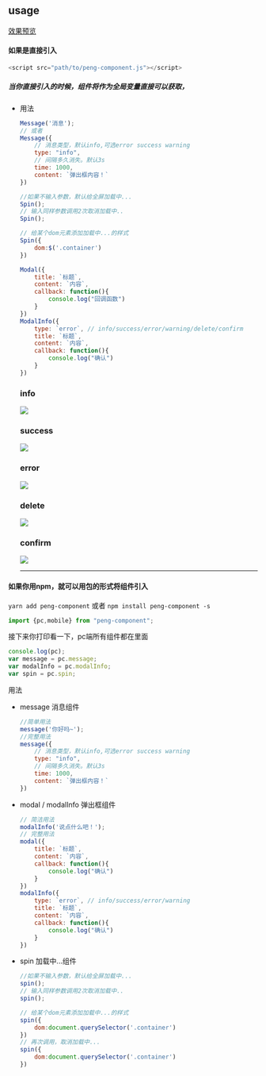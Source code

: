## usage
[效果预览](./test/index.html)

#### 如果是直接引入
```js
<script src="path/to/peng-component.js"></script>
```
##### 当你直接引入的时候，组件将作为全局变量直接可以获取，

- 用法
	```js
	Message('消息');
	// 或者
	Message({
		// 消息类型，默认info,可选error success warning
		type: "info",				
		// 间隔多久消失。默认3s
		time: 1000,					
		content: `弹出框内容！`
	})
	```
	```js
	//如果不输入参数，默认给全屏加载中...
	Spin();
	// 输入同样参数调用2次取消加载中..
	Spin();

	// 给某个dom元素添加加载中...的样式
	Spin({
		dom:$('.container')
	})
	```
	```js
	Modal({
		title: `标题`,
		content: `内容`,
		callback: function(){
			console.log("回调函数")
		}
	})
	ModalInfo({
		type: `error`, // info/success/error/warning/delete/confirm
		title: `标题`,
		content: `内容`,
		callback: function(){
			console.log("确认")
		}
	})
	```
	### info
	![](http://oy82lbvct.bkt.clouddn.com/info.png)
	### success
	![](http://oy82lbvct.bkt.clouddn.com/success.png)
	### error
	![](http://oy82lbvct.bkt.clouddn.com/error.png)
	### delete
	![](http://oy82lbvct.bkt.clouddn.com/delete.png)
	### confirm
	![](http://oy82lbvct.bkt.clouddn.com/confirm.png)

	---
#### 如果你用npm，就可以用包的形式将组件引入
`yarn add peng-component`
或者
`npm install peng-component -s`
```js
import {pc,mobile} from "peng-component";
```
接下来你打印看一下，pc端所有组件都在里面
```js
console.log(pc);
var message = pc.message;
var modalInfo = pc.modalInfo;
var spin = pc.spin;
```
用法
- message 消息组件
	```js
	//简单用法
	message('你好吗~');
	//完整用法
	message({
		// 消息类型，默认info,可选error success warning
		type: "info",				
		// 间隔多久消失。默认3s
		time: 1000,					
		content: `弹出框内容！`
	})
	```
- modal / modalInfo 弹出框组件
	```js
	// 简洁用法
	modalInfo('说点什么吧！');
	// 完整用法
	modal({
		title: `标题`,
		content: `内容`,
		callback: function(){
			console.log("确认")
		}
	})
	modalInfo({
		type: `error`, // info/success/error/warning
		title: `标题`,
		content: `内容`,
		callback: function(){
			console.log("确认")
		}
	})
	```
- spin 加载中...组件
	```js
	//如果不输入参数，默认给全屏加载中...
	spin();
	// 输入同样参数调用2次取消加载中..
	spin();

	// 给某个dom元素添加加载中...的样式
	spin({
		dom:document.querySelector('.container')
	})
	// 再次调用，取消加载中...
	spin({
		dom:document.querySelector('.container')
	})
	```